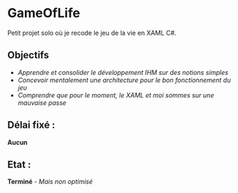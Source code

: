 # GameOfLife
Petit projet solo où je recode le jeu de la vie en XAML C#.

## Objectifs

- *Apprendre et consolider le développement IHM sur des notions simples*
- *Concevoir mentalement une architecture pour le bon fonctionnement du jeu*
- *Comprendre que pour le moment, le XAML et moi sommes sur une mauvaise passe*

## Délai fixé :

**Aucun**

## Etat :

**Terminé** *- Mais non optimisé*
